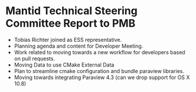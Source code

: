Mantid Technical Steering Committee Report to PMB
=================================================

* Tobias Richter joined as ESS representative.
* Planning agenda and content for Developer Meeting.
* Work related to moving towards a new workflow for developers based on pull requests.
* Moving Data to use CMake External Data
* Plan to streamline cmake configuration and bundle paraview libraries.
* Moving towards integrating Paraview 4.3 (can we drop support for OS X 10.8)



